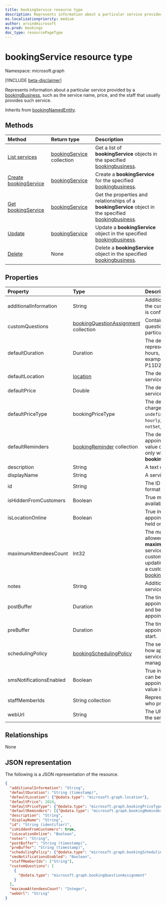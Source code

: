 ```yaml
---
title: bookingService resource type
description: Represents information about a particular service provided by a bookingBusiness, such as the service name, price, and the staff that usually provides such service.
ms.localizationpriority: medium
author: arvindmicrosoft
ms.prod: bookings
doc_type: resourcePageType
---
```


# bookingService resource type

Namespace: microsoft.graph

 [!INCLUDE [beta-disclaimer](../../includes/beta-disclaimer.md)]

Represents information about a particular service provided by a [bookingBusiness](bookingbusiness.md), such as the service name, price, and the staff that usually provides such service.

Inherits from [bookingNamedEntity](bookingNamedEntity.md).

## Methods

| Method                                                           | Return type                                    | Description                                                                                                                              |
| :--------------------------------------------------------------- | :--------------------------------------------- | :--------------------------------------------------------------------------------------------------------------------------------------- |
| [List services](../api/bookingbusiness-list-services.md)         | [bookingService](bookingservice.md) collection | Get a list of **bookingService** objects in the specified [bookingbusiness](../resources/bookingbusiness.md).                            |
| [Create bookingService](../api/bookingbusiness-post-services.md) | [bookingService](bookingservice.md)            | Create a **bookingService** for the specified [bookingbusiness](../resources/bookingbusiness.md).                                        |
| [Get bookingService](../api/bookingservice-get.md)               | [bookingService](bookingservice.md)            | Get the properties and relationships of a **bookingService** object in the specified [bookingbusiness](../resources/bookingbusiness.md). |
| [Update](../api/bookingservice-update.md)                        | [bookingService](bookingservice.md)            | Update a **bookingService** object in the specified [bookingbusiness](../resources/bookingbusiness.md).                                  |
| [Delete](../api/bookingservice-delete.md)                        | None                                           | Delete a **bookingService** object in the specified [bookingbusiness](../resources/bookingbusiness.md).                                  |

## Properties

| Property                | Type                                                                              | Description                                                                                                                                                                                                                                                                                          |
| :---------------------- | :-------------------------------------------------------------------------------- | :--------------------------------------------------------------------------------------------------------------------------------------------------------------------------------------------------------------------------------------------------------------------------------------------------- |
| additionalInformation   | String                                                                            | Additional information that is sent to the customer when an appointment is confirmed.                                                                                                                                                                                                                |
| customQuestions         | [bookingQuestionAssignment](../resources/bookingquestionassignment.md) collection | Contains the set of custom questions associated with a particular service.                                                                                                                                                                                                                           |
| defaultDuration         | Duration                                                                          | The default length of the service, represented in numbers of days, hours, minutes, and seconds. For example, P11D23H59M59.999999999999S.                                                                                                                                                             |
| defaultLocation         | [location](location.md)                                                           | The default physical location for the service.                                                                                                                                                                                                                                                       |
| defaultPrice            | Double                                                                            | The default monetary price for the service.                                                                                                                                                                                                                                                          |
| defaultPriceType        | bookingPriceType                                                                  | The default way the service is charged. Possible values are: `undefined`, `fixedPrice`, `startingAt`, `hourly`, `free`, `priceVaries`, `callUs`, `notSet`, `unknownFutureValue`.                                                                                                                     |
| defaultReminders        | [bookingReminder](bookingreminder.md) collection                                  | The default set of reminders for an appointment of this service. The value of this property is available only when reading this **bookingService** by its ID.                                                                                                                                        |
| description             | String                                                                            | A text description for the service.                                                                                                                                                                                                                                                                  |
| displayName             | String                                                                            | A service name.                                                                                                                                                                                                                                                                                      |
| id                      | String                                                                            | The ID of that service, in a GUID format. Read-only.                                                                                                                                                                                                                                                 |
| isHiddenFromCustomers   | Boolean                                                                           | True means this service is not available to customers for booking.                                                                                                                                                                                                                                   |
| isLocationOnline        | Boolean                                                                           | True indicates that the appointments for the service will be held online. Default value is false.                                                                                                                                                                                                    |
| maximumAttendeesCount   | Int32                                                                             | The maximum number of customers allowed in a service. If **maximumAttendeesCount** of the service is greater than 1, pass valid customer IDs while creating or updating an appointment.  To create a customer, use the [Create bookingCustomer](../api/bookingbusiness-post-customers.md) operation. |
| notes                   | String                                                                            | Additional information about this service.                                                                                                                                                                                                                                                           |
| postBuffer              | Duration                                                                          | The time to buffer after an appointment for this service ends, and before the next customer appointment can be booked.                                                                                                                                                                               |
| preBuffer               | Duration                                                                          | The time to buffer before an appointment for this service can start.                                                                                                                                                                                                                                 |
| schedulingPolicy        | [bookingSchedulingPolicy](bookingschedulingpolicy.md)                             | The set of policies that determine how appointments for this type of service should be created and managed.                                                                                                                                                                                          |
| smsNotificationsEnabled | Boolean                                                                           | True indicates SMS notifications can be sent to the customers for the appointment of the service. Default value is false.                                                                                                                                                                            |
| staffMemberIds          | String collection                                                                 | Represents those [staff members](bookingstaffmember.md) who provide this service.                                                                                                                                                                                                                    |
| webUrl                  | String                                                                            | The URL a customer uses to access the service.                                                                                                                                                                                                                                                       |

## Relationships

None

## JSON representation

The following is a JSON representation of the resource.

<!-- {
  "blockType": "resource",
  "optionalProperties": [

  ],
  "@odata.type": "microsoft.graph.bookingService"
}-->

```json
{
  "additionalInformation": "String",
  "defaultDuration": "String (timestamp)",
  "defaultLocation": {"@odata.type": "microsoft.graph.location"},
  "defaultPrice": 1024,
  "defaultPriceType": {"@odata.type": "microsoft.graph.bookingPriceType"},
  "defaultReminders": [{"@odata.type": "microsoft.graph.bookingReminder"}],
  "description": "String",
  "displayName": "String",
  "id": "String (identifier)",
  "isHiddenFromCustomers": true,
  "isLocationOnline": "Boolean",
  "notes": "String",
  "postBuffer": "String (timestamp)",
  "preBuffer": "String (timestamp)",
  "schedulingPolicy": {"@odata.type": "microsoft.graph.bookingSchedulingPolicy"},
  "smsNotificationsEnabled": "Boolean",
  "staffMemberIds": ["String"],
  "customQuestions": [
    {
      "@odata.type": "microsoft.graph.bookingQuestionAssignment"
    }
  ],
  "maximumAttendeesCount": "Integer",
  "webUrl": "String"
}

```

<!-- uuid: 8fcb5dbc-d5aa-4681-8e31-b001d5168d79
2015-10-25 14:57:30 UTC -->

<!--
{
  "type": "#page.annotation",
  "description": "bookingService resource",
  "keywords": "",
  "section": "documentation",
  "tocPath": "",
  "suppressions": []
}
-->
